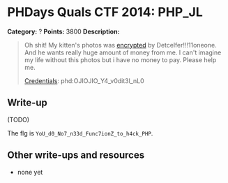 # PHDays Quals CTF 2014: PHP\_JL

**Category:** ?
**Points:** 3800
**Description:**

> Oh shit! My kitten's photos was [encrypted](http://195.133.87.172) by Detcelfer!!!11oneone. And he wants really huge amount of money from me. I can't imagine my life without this photos but i have no money to pay. Please help me.
>
> [Credentials](http://ctfarchive.phdays.com/phd4quals/php_jl%20%283800%29/ctf-task-paul-phpjail.ova): phd:OJIOJIO\_Y4\_v0dit3l\_nL0

## Write-up

(TODO)

The flg is `YoU_d0_No7_n33d_Func7ionZ_to_h4ck_PHP`.

## Other write-ups and resources

* none yet
